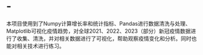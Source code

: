 # -
本项目使用到了Numpy计算增长率和统计指标、Pandas进行数据清洗与处理、Matplotlib可视化疫情趋势，对全球2021、2022、2023（部分）新冠疫情数据进行了收集、清洗，并对相关数据进行了可视化，帮助观察疫情变化和分析。同时也能对相关技术进行练习。
